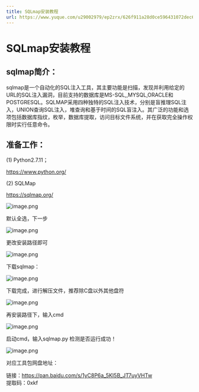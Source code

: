 ```yaml
---
title: SQLmap安装教程
url: https://www.yuque.com/u29002979/ep2zrx/626f911a28d0ce596431072dec66a54c
---
```


<h1>SQLmap安装教程</h1>
<h2>sqlmap简介：</h2>
<p>sqlmap是一个自动化的SQL注入工具，其主要功能是扫描，发现并利用给定的URL的SQL注入漏洞，目前支持的数据库是MS-SQL,,MYSQL,ORACLE和POSTGRESQL。SQLMAP采用四种独特的SQL注入技术，分别是盲推理SQL注入，UNION查询SQL注入，堆查询和基于时间的SQL盲注入。其广泛的功能和选项包括数据库指纹，枚举，数据库提取，访问目标文件系统，并在获取完全操作权限时实行任意命令。</p>
<h2>准备工作：</h2>
<p>(1) Python2.7.11；</p>
<p><a href="https://www.python.org/" target="_blank">https://www.python.org/</a></p>
<p>(2) SQLMap</p>
<p><a href="https://sqlmap.org/" target="_blank">https://sqlmap.org/</a></p>
<p><img src="https://fynotefile.oss-cn-zhangjiakou.aliyuncs.com/fynote/4348/1645856438000/4a026f364a47475ebdb55615256e8de9.png" alt="image.png" class="align-none" /></p>
<p>默认全选，下一步</p>
<p><img src="https://fynotefile.oss-cn-zhangjiakou.aliyuncs.com/fynote/4348/1645856438000/07923b5ef4144f02aa16bb4d7b8f0c4b.png" alt="image.png" class="align-none" /></p>
<p>更改安装路径即可</p>
<p><img src="https://fynotefile.oss-cn-zhangjiakou.aliyuncs.com/fynote/4348/1645856438000/449d3cb7f5bd4cc895d1ba721f90d633.png" alt="image.png" class="align-none" /></p>
<p>下载sqlmap：</p>
<p><img src="https://fynotefile.oss-cn-zhangjiakou.aliyuncs.com/fynote/4348/1645856438000/b09c468d9ba34ad8956773775d54a439.png" alt="image.png" class="align-none" /></p>
<p>下载完成，进行解压文件，推荐除C盘以外其他盘符</p>
<p><img src="https://fynotefile.oss-cn-zhangjiakou.aliyuncs.com/fynote/4348/1645856438000/7b3424a4c54144a6b6b69f578d9dbba3.png" alt="image.png" class="align-none" /></p>
<p>再安装路径下，输入cmd</p>
<p><img src="https://fynotefile.oss-cn-zhangjiakou.aliyuncs.com/fynote/4348/1645856438000/494d793ab27f44f5a9c46a335cab347b.png" alt="image.png" class="align-none" /></p>
<p>启动cmd，输入sqlmap.py 检测是否运行成功！</p>
<p><img src="https://fynotefile.oss-cn-zhangjiakou.aliyuncs.com/fynote/4348/1645856438000/8728087c256b4cf9848fd4dfc4c0d0fb.png" alt="image.png" class="align-none" /></p>
<p>对应工具包网盘地址：</p>
<p>链接：<a href="https://pan.baidu.com/s/1yC8P6a_5KI5B_JT7uyVHTw" target="_blank">https://pan.baidu.com/s/1yC8P6a_5KI5B_JT7uyVHTw</a><br />
提取码：0xkf</p>
